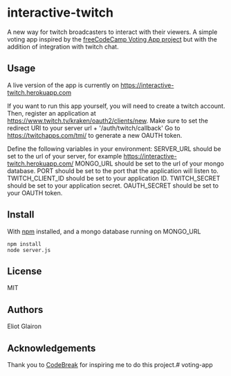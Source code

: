 # interactive-twitch

A new way for twitch broadcasters to interact with their viewers.  A simple voting app inspired by the [freeCodeCamp Voting App project](https://www.freecodecamp.org/challenges/build-a-voting-app)
but with the addition of integration with twitch chat.

## Usage

A live version of the app is currently on https://interactive-twitch.herokuapp.com

If you want to run this app yourself, you will need to create a twitch account.
Then, register an application at https://www.twitch.tv/kraken/oauth2/clients/new.
Make sure to set the redirect URI to your server url + '/auth/twitch/callback'
Go to https://twitchapps.com/tmi/ to generate a new OAUTH token.

Define the following variables in your environment:
SERVER_URL should be set to the url of your server, for example https://interactive-twitch.herokuapp.com/
MONGO_URL should be set to the url of your mongo database.
PORT should be set to the port that the application will listen to.
TWITCH_CLIENT_ID should be set to your application ID.
TWITCH_SECRET should be set to your application secret.
OAUTH_SECRET should be set to your OAUTH token.

## Install

With [npm](https://npmjs.org/) installed, and a mongo database running on MONGO_URL

```shell
npm install
node server.js
```

## License

MIT

## Authors

Eliot Glairon

## Acknowledgements

Thank you to [CodeBreak](https://codebreak.srnd.org/) for inspiring me to do this project.# voting-app




